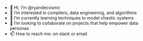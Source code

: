 - 👋 Hi, I’m @ryandecosmo
- 👀 I’m interested in compilers, data engineering, and algorithms
- 🌱 I’m currently learning techniques to model chaotic systems
- 💞️ I’m looking to collaborate on projects that help empower data personas
- 📫 How to reach me: on slack or email

<!---
ryandecosmo/ryandecosmo is a ✨ special ✨ repository because its `README.md` (this file) appears on your GitHub profile.
You can click the Preview link to take a look at your changes.
--->
